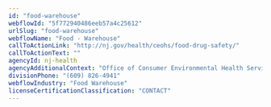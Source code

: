 ```yaml
---
id: "food-warehouse"
webflowId: "5f772940486eeb57a4c25612"
urlSlug: "food-warehouse"
webflowName: "Food - Warehouse"
callToActionLink: "http://nj.gov/health/ceohs/food-drug-safety/"
callToActionText: ""
agencyId: nj-health
agencyAdditionalContext: "Office of Consumer Environmental Health Services, Division of Food and Milk"
divisionPhone: "(609) 826-4941"
webflowIndustry: "Food Warehouse"
licenseCertificationClassification: "CONTACT"
---
```

